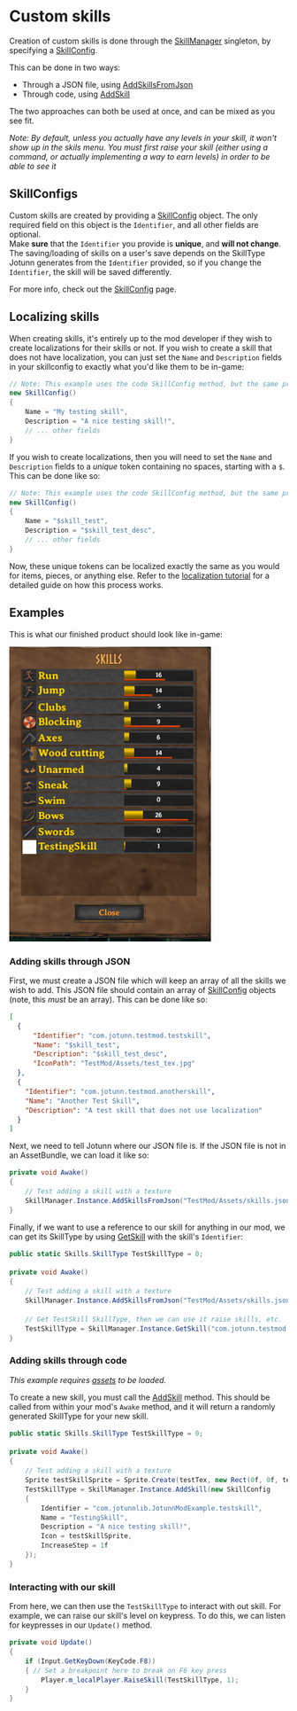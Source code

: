 ﻿# Custom skills
Creation of custom skills is done through the [SkillManager](xref:Jotunn.Managers.SkillManager) singleton, by specifying a [SkillConfig](xref:Jotunn.Configs.SkillConfig).  

This can be done in two ways:
- Through a JSON file, using [AddSkillsFromJson](xref:Jotunn.Managers.SkillManager.AddSkillsFromJson(System.String))
- Through code, using [AddSkill](xref:Jotunn.Managers.SkillManager.AddSkill(JotunnLib.Configs.SkillConfig))

The two approaches can both be used at once, and can be mixed as you see fit.

_Note: By default, unless you actually have any levels in your skill, it won't show up in the skils menu. You must first raise your skill (either using a command, or actually implementing a way to earn levels) in order to be able to see it_

## SkillConfigs
Custom skills are created by providing a [SkillConfig](xref:Jotunn.Configs.SkillConfig) object. The only required field on this object is the `Identifier`, and all other fields are optional.  
Make **sure** that the `Identifier` you provide is **unique**, and **will not change**. The saving/loading of skills on a user's save depends on the SkillType Jotunn generates from the `Identifier` provided, so if you change the `Identifier`, the skill will be saved differently.  

For more info, check out the [SkillConfig](xref:Jotunn.Configs.SkillConfig) page.

## Localizing skills
When creating skills, it's entirely up to the mod developer if they wish to create localizations for their skills or not. If you wish to create a skill that does not have localization, you can just set the `Name` and `Description` fields in your skillconfig to exactly what you'd like them to be in-game:
```cs
// Note: This example uses the code SkillConfig method, but the same principle applies for JSON.
new SkillConfig()
{
    Name = "My testing skill",
    Description = "A nice testing skill!",
    // ... other fields
}
```

If you wish to create localizations, then you will need to set the `Name` and `Description` fields to a _unique_ token containing no spaces, starting with a `$`. This can be done like so:
```cs
// Note: This example uses the code SkillConfig method, but the same principle applies for JSON.
new SkillConfig()
{
    Name = "$skill_test",
    Description = "$skill_test_desc",
    // ... other fields
}
```
Now, these unique tokens can be localized exactly the same as you would for items, pieces, or anything else. Refer to the [localization tutorial](localization.md) for a detailed guide on how this process works.

## Examples
This is what our finished product should look like in-game:

![Custom skill raised](../../images/data/customSkillRaised.png)

### Adding skills through JSON
First, we must create a JSON file which will keep an array of all the skills we wish to add. This JSON file should contain an array of [SkillConfig](xref:Jotunn.Configs.SkillConfig) objects (note, this _must_ be an array). This can be done like so:
```json
[
  {
      "Identifier": "com.jotunn.testmod.testskill",
      "Name": "$skill_test",
      "Description": "$skill_test_desc",
      "IconPath": "TestMod/Assets/test_tex.jpg"
  },
  {
    "Identifier": "com.jotunn.testmod.anotherskill",
    "Name": "Another Test Skill",
    "Description": "A test skill that does not use localization"
  }
]
```

Next, we need to tell Jotunn where our JSON file is. If the JSON file is not in an AssetBundle, we can load it like so:

```cs
private void Awake()
{
    // Test adding a skill with a texture
    SkillManager.Instance.AddSkillsFromJson("TestMod/Assets/skills.json");
}
```

Finally, if we want to use a reference to our skill for anything in our mod, we can get its SkillType by using [GetSkill](xref:Jotunn.Managers.SkillManager.GetSkill(System.String)) with the skill's `Identifier`:

```cs
public static Skills.SkillType TestSkillType = 0;

private void Awake()
{
    // Test adding a skill with a texture
    SkillManager.Instance.AddSkillsFromJson("TestMod/Assets/skills.json");

    // Get TestSkill SkillType, then we can use it raise skills, etc.
    TestSkillType = SkillManager.Instance.GetSkill("com.jotunn.testmod.testskill");
}

```

### Adding skills through code
_This example requires [assets](assets.md) to be loaded._  

To create a new skill, you must call the [AddSkill](xref:Jotunn.Managers.SkillManager.AddSkill(JotunnLib.Configs.SkillConfig)) method.
This should be called from within your mod's `Awake` method, and it will return a randomly generated SkillType for your new skill.
```cs
public static Skills.SkillType TestSkillType = 0;

private void Awake()
{
    // Test adding a skill with a texture
    Sprite testSkillSprite = Sprite.Create(testTex, new Rect(0f, 0f, testTex.width, testTex.height), Vector2.zero);
    TestSkillType = SkillManager.Instance.AddSkill(new SkillConfig
    {
        Identifier = "com.jotunnlib.JotunnModExample.testskill",
        Name = "TestingSkill",
        Description = "A nice testing skill!",
        Icon = testSkillSprite,
        IncreaseStep = 1f
    });
}
```

### Interacting with our skill
From here, we can then use the `TestSkillType` to interact with out skill. For example, we can raise our skill's level on keypress.
To do this, we can listen for keypresses in our `Update()` method.
```cs
private void Update()
{
    if (Input.GetKeyDown(KeyCode.F8))
    { // Set a breakpoint here to break on F6 key press
        Player.m_localPlayer.RaiseSkill(TestSkillType, 1);
    }
}
```